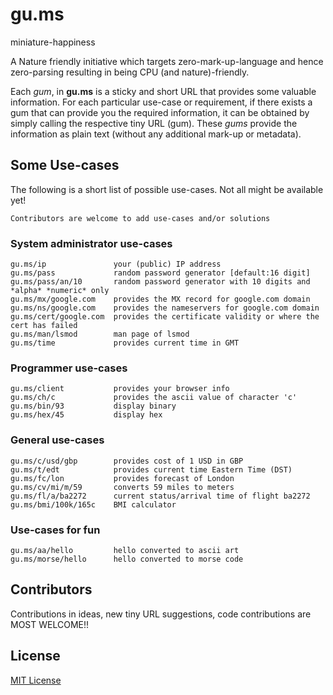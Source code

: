 # gu.ms
miniature-happiness

A Nature friendly initiative which targets zero-mark-up-language and hence zero-parsing resulting in being CPU (and nature)-friendly. 

Each *gum*, in **gu.ms** is a sticky and short URL that provides some valuable information. For each particular use-case or requirement, 
if there exists a gum that can provide you the required information, it can be obtained by simply calling the respective tiny URL (gum).
These *gums* provide the information as plain text (without any additional mark-up or metadata).


## Some Use-cases ##

The following is a short list of possible use-cases. Not all might be available yet! 

    Contributors are welcome to add use-cases and/or solutions


### System administrator use-cases ###

    gu.ms/ip               your (public) IP address
    gu.ms/pass             random password generator [default:16 digit]
    gu.ms/pass/an/10       random password generator with 10 digits and *alpha* *numeric* only
    gu.ms/mx/google.com    provides the MX record for google.com domain
    gu.ms/ns/google.com    provides the nameservers for google.com domain
    gu.ms/cert/google.com  provides the certificate validity or where the cert has failed
    gu.ms/man/lsmod        man page of lsmod
    gu.ms/time             provides current time in GMT
    

### Programmer use-cases ###

    gu.ms/client           provides your browser info
    gu.ms/ch/c             provides the ascii value of character 'c'
    gu.ms/bin/93           display binary
    gu.ms/hex/45           display hex
    
### General use-cases ###

    gu.ms/c/usd/gbp        provides cost of 1 USD in GBP
    gu.ms/t/edt            provides current time Eastern Time (DST)
    gu.ms/fc/lon           provides forecast of London
    gu.ms/cv/mi/m/59       converts 59 miles to meters
    gu.ms/fl/a/ba2272      current status/arrival time of flight ba2272
    gu.ms/bmi/100k/165c    BMI calculator

### Use-cases for fun ###
    
    gu.ms/aa/hello         hello converted to ascii art
    gu.ms/morse/hello      hello converted to morse code
    

## Contributors ##
Contributions in ideas, new tiny URL suggestions, code contributions are MOST WELCOME!!


## License
[MIT License](https://raw.githubusercontent.com/gu-ms/gu.ms/master/LICENSE)
